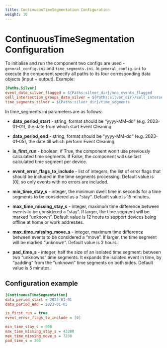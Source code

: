 ```yaml
---
title: ContinuousTimeSegmentation Configuration
weight: 10
---
```


# ContinuousTimeSegmentation Configuration
To initialise and run the component two configs are used - `general_config.ini` and `time_segments.ini`. In `general_config.ini` to execute the component specify all paths to its four corresponding data objects (input + output). Example: 


```ini
[Paths.Silver]
event_data_silver_flagged = ${Paths:silver_dir}/mno_events_flagged
cell_intersection_groups_data_silver = ${Paths:silver_dir}/cell_intersection_groups
time_segments_silver = ${Paths:silver_dir}/time_segments
```

In time_segments.ini parameters are as follows: 

- **data_period_start** - string, format should be “yyyy-MM-dd“ (e.g. 2023-01-01), the date from which start Event Cleaning

- **data_period_end** - string, format should be “yyyy-MM-dd“ (e.g. 2023-01-05), the date till which perform Event Cleaning

- **is_first_run** - boolean, if True, the component won't use previously calculated time segments. If False, the component will use last calculated time segment per device.

- **event_error_flags_to_include** - list of integers, the list of error flags that should be included in the time segments processing. Default value is [0], so only events with no errors are included.

- **min_time_stay_s** - integer, the minimum dwell time in seconds for a time segments to be considered as a "stay". Default value is 15 minutes.

- **max_time_missing_stay_s** - integer, maximum time difference between events to be considered a “stay”. If larger, the time segment will be marked “unknown”. Default value is 12 hours to support devices being offline at home or work addresses.

- **max_time_missing_move_s** - integer, maximum time difference between events to be considered a “move”. If larger, the time segment will be marked “unknown”. Default value is 2 hours.

- **pad_time_s** - integer, half the size of an isolated time segment: between two “unknowns” time segments. It expands the isolated event in time, by “padding” from the “unknown” time segments on both sides. Default value is 5 minutes.


## Configuration example

```ini
[ContinuousTimeSegmentation]
data_period_start = 2023-01-01
data_period_end = 2023-01-05

is_first_run = true
event_error_flags_to_include = [0]

min_time_stay_s = 900
max_time_missing_stay_s = 43200
max_time_missing_move_s = 7200
pad_time_s = 300
```
